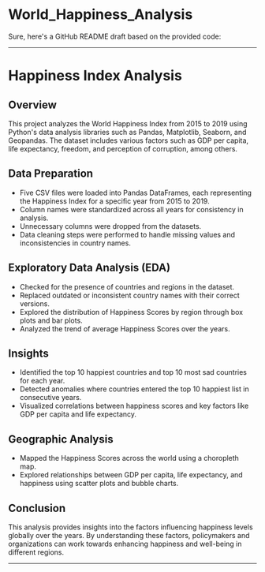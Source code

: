 # World_Happiness_Analysis
Sure, here's a GitHub README draft based on the provided code:

---

# Happiness Index Analysis

## Overview
This project analyzes the World Happiness Index from 2015 to 2019 using Python's data analysis libraries such as Pandas, Matplotlib, Seaborn, and Geopandas. The dataset includes various factors such as GDP per capita, life expectancy, freedom, and perception of corruption, among others.

## Data Preparation
- Five CSV files were loaded into Pandas DataFrames, each representing the Happiness Index for a specific year from 2015 to 2019.
- Column names were standardized across all years for consistency in analysis.
- Unnecessary columns were dropped from the datasets.
- Data cleaning steps were performed to handle missing values and inconsistencies in country names.

## Exploratory Data Analysis (EDA)
- Checked for the presence of countries and regions in the dataset.
- Replaced outdated or inconsistent country names with their correct versions.
- Explored the distribution of Happiness Scores by region through box plots and bar plots.
- Analyzed the trend of average Happiness Scores over the years.

## Insights
- Identified the top 10 happiest countries and top 10 most sad countries for each year.
- Detected anomalies where countries entered the top 10 happiest list in consecutive years.
- Visualized correlations between happiness scores and key factors like GDP per capita and life expectancy.

## Geographic Analysis
- Mapped the Happiness Scores across the world using a choropleth map.
- Explored relationships between GDP per capita, life expectancy, and happiness using scatter plots and bubble charts.

## Conclusion
This analysis provides insights into the factors influencing happiness levels globally over the years. By understanding these factors, policymakers and organizations can work towards enhancing happiness and well-being in different regions.

---
